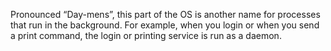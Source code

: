 Pronounced “Day-mens”, this part of the OS is another name for processes that run in the background. For example, when you login or when you send a print command, the login or printing service is run as a daemon.
